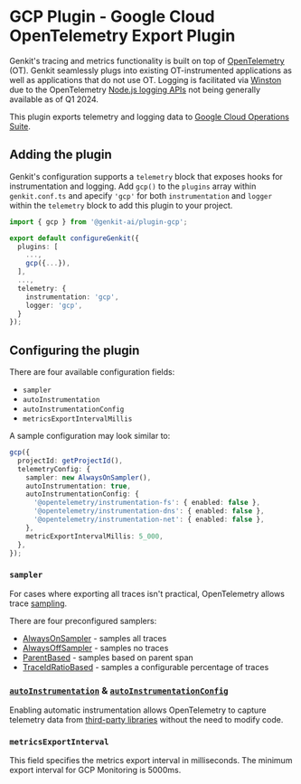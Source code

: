 # GCP Plugin - Google Cloud OpenTelemetry Export Plugin

Genkit's tracing and metrics functionality is built on top of [OpenTelemetry](https://opentelemetry.io/) (OT). Genkit seamlessly plugs into existing OT-instrumented applications as well as applications that do not use OT. Logging is facilitated via [Winston](https://github.com/winstonjs/winston) due to the OpenTelemetry [Node.js logging APIs](https://opentelemetry.io/docs/languages/js/getting-started/nodejs/) not being generally available as of Q1 2024.

This plugin exports telemetry and logging data to [Google Cloud Operations Suite](http://cloud/products/operations).

## Adding the plugin

Genkit's configuration supports a `telemetry` block that exposes hooks for instrumentation and logging. Add `gcp()` to the `plugins` array within `genkit.conf.ts` and apecify `'gcp'` for both `instrumentation` and `logger` within the `telemetry` block to add this plugin to your project.

```typescript
import { gcp } from '@genkit-ai/plugin-gcp';

export default configureGenkit({
  plugins: [
    ...,
    gcp({...}),
  ],
  ...,
  telemetry: {
    instrumentation: 'gcp',
    logger: 'gcp',
  }
});

```

## Configuring the plugin

There are four available configuration fields:

- `sampler`
- `autoInstrumentation`
- `autoInstrumentationConfig`
- `metricsExportIntervalMillis`

A sample configuration may look similar to:

```typescript
gcp({
  projectId: getProjectId(),
  telemetryConfig: {
    sampler: new AlwaysOnSampler(),
    autoInstrumentation: true,
    autoInstrumentationConfig: {
      '@opentelemetry/instrumentation-fs': { enabled: false },
      '@opentelemetry/instrumentation-dns': { enabled: false },
      '@opentelemetry/instrumentation-net': { enabled: false },
    },
    metricExportIntervalMillis: 5_000,
  },
});
```

### `sampler`

For cases where exporting all traces isn't practical, OpenTelemetry allows trace [sampling](https://opentelemetry.io/docs/languages/java/instrumentation/#sampler).

There are four preconfigured samplers:

- [AlwaysOnSampler](https://github.com/open-telemetry/opentelemetry-java/blob/main/sdk/trace/src/main/java/io/opentelemetry/sdk/trace/samplers/AlwaysOnSampler.java) - samples all traces
- [AlwaysOffSampler](https://github.com/open-telemetry/opentelemetry-java/blob/main/sdk/trace/src/main/java/io/opentelemetry/sdk/trace/samplers/AlwaysOffSampler.java) - samples no traces
- [ParentBased](https://github.com/open-telemetry/opentelemetry-java/blob/main/sdk/trace/src/main/java/io/opentelemetry/sdk/trace/samplers/ParentBasedSampler.java) - samples based on parent span
- [TraceIdRatioBased](https://github.com/open-telemetry/opentelemetry-java/blob/main/sdk/trace/src/main/java/io/opentelemetry/sdk/trace/samplers/TraceIdRatioBasedSampler.java) - samples a configurable percentage of traces

### [`autoInstrumentation`](https://opentelemetry.io/docs/languages/js/automatic/) & [`autoInstrumentationConfig`](https://opentelemetry.io/docs/languages/js/automatic/configuration/)

Enabling automatic instrumentation allows OpenTelemetry to capture telemetry data from [third-party libraries](https://github.com/open-telemetry/opentelemetry-js-contrib/blob/main/metapackages/auto-instrumentations-node/src/utils.ts) without the need to modify code.

### `metricsExportInterval`

This field specifies the metrics export interval in milliseconds. The minimum export interval for GCP Monitoring is 5000ms.
